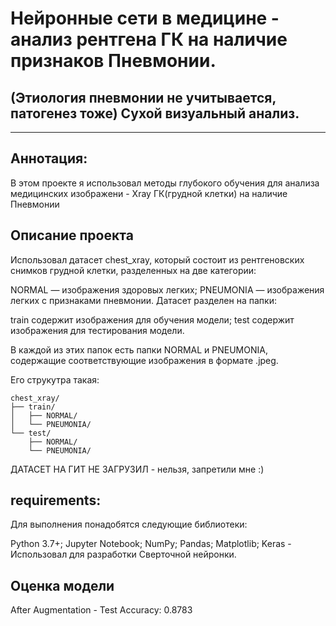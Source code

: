 # Нейронные сети в медицине - анализ рентгена ГК на наличие признаков Пневмонии.
## (Этиология пневмонии не учитывается, патогенез тоже) Сухой визуальный анализ. 
***
## Аннотация:
В этом проекте я использовал методы глубокого обучения для анализа медицинских изображени - Xray ГК(грудной клетки) на наличие Пневмонии

## Описание проекта
Использовал датасет chest_xray, который состоит из рентгеновских снимков грудной клетки, разделенных на две категории:

NORMAL — изображения здоровых легких;
PNEUMONIA — изображения легких с признаками пневмонии.
Датасет разделен на папки:

train содержит изображения для обучения модели;
test содержит изображения для тестирования модели.

В каждой из этих папок есть папки NORMAL и PNEUMONIA, содержащие соответствующие изображения в формате .jpeg.

Его струкутра такая:

```
chest_xray/
├── train/
│   ├── NORMAL/
│   └── PNEUMONIA/
└── test/
    ├── NORMAL/
    └── PNEUMONIA/
```   
ДАТАСЕТ НА ГИТ НЕ ЗАГРУЗИЛ - нельзя, запретили мне  :) 

## requirements: 
Для выполнения понадобятся следующие библиотеки:

Python 3.7+;
Jupyter Notebook;
NumPy;
Pandas;
Matplotlib;
Keras - Использовал для разработки Сверточной нейронки. 

## Оценка модели
After Augmentation - Test Accuracy: 0.8783
